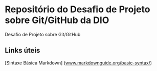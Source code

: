 # Repositório do Desafio de Projeto sobre Git/GitHub da DIO
Desafio de Projeto sobre Git/GitHub

## Links úteis
[Sintaxe Básica Markdown] (www.markdownguide.org/basic-syntax/)
